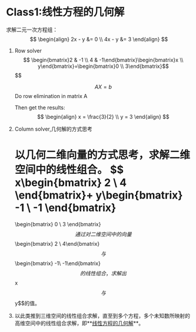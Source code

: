 # Class1:线性方程的几何解

求解二元一次方程组：
$$
\begin{align}
2x - y &= 0 \\
4x - y &= 3
\end{align}
$$






1. Row solver
   $$
   \begin{bmatrix}2 & -1 \\  4 & -1\end{bmatrix}\begin{bmatrix}x \\ y\end{bmatrix}=\begin{bmatrix}0 \\ 3\end{bmatrix}$$
   $$
   
   $$
   AX = b
   $$
   Do row elimination in matrix A

   Then get the results:
   $$
   \begin{align}
   x = \frac{3}{2} \\
   y = 3
   \end{align}
   $$
   

2. Column solver,几何解的方式思考

   以几何二维向量的方式思考，求解二维空间中的线性组合。
   $$
   x\begin{bmatrix}
   2 \\ 4
   \end{bmatrix}+
   y\begin{bmatrix}
   -1 \\ -1
   \end{bmatrix}
   =
   \begin{bmatrix}
   0 \\ 3
   \end{bmatrix}
   $$
   通过对二维空间中的向量$$\begin{bmatrix} 2 \\ 4\end{bmatrix}$$与$$\begin{bmatrix} -1\\ -1\end{bmatrix}$$的线性组合，求解出$$x$$与$$y$$的值。

3. 以此类推到三维空间的线性组合求解，直至到多个方程，多个未知数所映射的高维空间中的线性组合求解，即**<u>线性方程的几何解</u>**。
